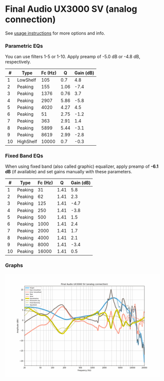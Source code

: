 # Final Audio UX3000 SV (analog connection)
See [usage instructions](https://github.com/jaakkopasanen/AutoEq#usage) for more options and info.

### Parametric EQs
You can use filters 1-5 or 1-10. Apply preamp of -5.0 dB or -4.8 dB, respectively.

|   # | Type      |   Fc (Hz) |    Q |   Gain (dB) |
|-----|-----------|-----------|------|-------------|
|   1 | LowShelf  |       105 | 0.7  |         4.8 |
|   2 | Peaking   |       155 | 1.06 |        -7.4 |
|   3 | Peaking   |      1376 | 0.76 |         3.7 |
|   4 | Peaking   |      2907 | 5.86 |        -5.8 |
|   5 | Peaking   |      4020 | 4.27 |         4.5 |
|   6 | Peaking   |        51 | 2.75 |        -1.2 |
|   7 | Peaking   |       363 | 2.91 |         1.4 |
|   8 | Peaking   |      5899 | 5.44 |        -3.1 |
|   9 | Peaking   |      8619 | 2.99 |        -2.8 |
|  10 | HighShelf |     10000 | 0.7  |        -0.3 |

### Fixed Band EQs
When using fixed band (also called graphic) equalizer, apply preamp of **-6.1 dB** (if available) and set gains manually with these parameters.

|   # | Type    |   Fc (Hz) |    Q |   Gain (dB) |
|-----|---------|-----------|------|-------------|
|   1 | Peaking |        31 | 1.41 |         5.8 |
|   2 | Peaking |        62 | 1.41 |         2.3 |
|   3 | Peaking |       125 | 1.41 |        -4.7 |
|   4 | Peaking |       250 | 1.41 |        -3.8 |
|   5 | Peaking |       500 | 1.41 |         1.5 |
|   6 | Peaking |      1000 | 1.41 |         2.4 |
|   7 | Peaking |      2000 | 1.41 |         1.7 |
|   8 | Peaking |      4000 | 1.41 |         2.1 |
|   9 | Peaking |      8000 | 1.41 |        -3.4 |
|  10 | Peaking |     16000 | 1.41 |         0.5 |

### Graphs
![](./Final%20Audio%20UX3000%20SV%20(analog%20connection).png)
